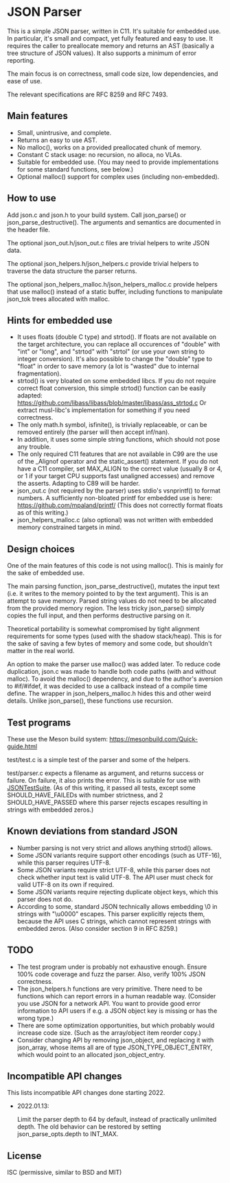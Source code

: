 JSON Parser
===========

This is a simple JSON parser, written in C11. It's suitable for embedded use.
In particular, it's small and compact, yet fully featured and easy to use. It
requires the caller to preallocate memory and returns an AST (basically a
tree structure of JSON values). It also supports a minimum of error reporting.

The main focus is on correctness, small code size, low dependencies, and ease
of use.

The relevant specifications are RFC 8259 and RFC 7493.

Main features
-------------

- Small, unintrusive, and complete.
- Returns an easy to use AST.
- No malloc(), works on a provided preallocated chunk of memory.
- Constant C stack usage: no recursion, no alloca, no VLAs.
- Suitable for embedded use. (You may need to provide implementations for some
  standard functions, see below.)
- Optional malloc() support for complex uses (including non-embedded).

How to use
----------

Add json.c and json.h to your build system. Call json_parse() or
json_parse_destructive(). The arguments and semantics are documented in the
header file.

The optional json_out.h/json_out.c files are trivial helpers to write JSON data.

The optional json_helpers.h/json_helpers.c provide trivial helpers to traverse
the data structure the parser returns.

The optional json_helpers_malloc.h/json_helpers_malloc.c provide helpers that
use malloc() instead of a static buffer, including functions to manipulate
json_tok trees allocated with malloc.

Hints for embedded use
----------------------

- It uses floats (double C type) and strtod(). If floats are not available on
  the target architecture, you can replace all occurences of "double" with
  "int" or "long", and "strtod" with "strtol" (or use your own string to
  integer conversion). It's also possible to change the "double" type to "float"
  in order to save memory (a lot is "wasted" due to internal fragmentation).
- strtod() is very bloated on some embedded libcs. If you do not require correct
  float conversion, this simple strtod() function can be easily adapted:
  https://github.com/libass/libass/blob/master/libass/ass_strtod.c
  Or extract musl-libc's implementation for something if you need correctness.
- The only math.h symbol, isfinite(), is trivially replaceable, or can be
  removed entirely (the parser will then accept inf/nan).
- In addition, it uses some simple string functions, which should not pose any
  trouble.
- The only required C11 features that are not available in C99 are the use of the
  _Alignof operator and the static_assert() statement. If you do not have a C11
  compiler, set MAX_ALIGN to the correct value (usually 8 or 4, or 1 if your
  target CPU supports fast unaligned accesses) and remove the asserts.
  Adapting to C89 will be harder.
- json_out.c (not required by the parser) uses stdio's vsnprintf() to format
  numbers. A sufficiently non-bloated printf for embedded use is here:
  https://github.com/mpaland/printf/
  (This does not correctly format floats as of this writing.)
- json_helpers_malloc.c (also optional) was not written with embedded memory
  constrained targets in mind.

Design choices
--------------

One of the main features of this code is not using malloc(). This is mainly for
the sake of embedded use.

The main parsing function, json_parse_destructive(), mutates the input text (i.e.
it writes to the memory pointed to by the text argument). This is an attempt to
save memory. Parsed string values do not need to be allocated from the provided
memory region. The less tricky json_parse() simply copies the full input, and
then performs destructive parsing on it.

Theoretical portability is somewhat compromised by tight alignment requirements
for some types (used with the shadow stack/heap). This is for the sake of saving
a few bytes of memory and some code, but shouldn't matter in the real world.

An option to make the parser use malloc() was added later. To reduce code
duplication, json.c was made to handle both code paths (with and without malloc).
To avoid the malloc() dependency, and due to the author's aversion to #if/#ifdef,
it was decided to use a callback instead of a compile time define. The wrapper
in json_helpers_malloc.h hides this and other weird details. Unlike json_parse(),
these functions use recursion.

Test programs
-------------

These use the Meson build system: https://mesonbuild.com/Quick-guide.html

test/test.c is a simple test of the parser and some of the helpers.

test/parser.c expects a filename as argument, and returns success or failure.
On failure, it also prints the error. This is suitable for use with
[JSONTestSuite](https://github.com/nst/JSONTestSuite). (As of this writing,
it passed all tests, except some SHOULD_HAVE_FAILEDs with number strictness,
and 2 SHOULD_HAVE_PASSED where this parser rejects escapes resulting in strings
with embedded zeros.)

Known deviations from standard JSON
-----------------------------------

- Number parsing is not very strict and allows anything strtod() allows.
- Some JSON variants require support other encodings (such as UTF-16), while
  this parser requires UTF-8.
- Some JSON variants require strict UTF-8, while this parser does not check
  whether input text is valid UTF-8. The API user must check for valid UTF-8 on
  its own if required.
- Some JSON variants require rejecting duplicate object keys, which this parser
  does not do.
- According to some, standard JSON technically allows embedding \0 in strings
  with "\u0000" escapes. This parser explicitly rejects them, because the API
  uses C strings, which cannot represent strings with embedded zeros. (Also
  consider section 9 in RFC 8259.)

TODO
----

- The test program under is probably not exhaustive enough. Ensure 100% code
  coverage and fuzz the parser. Also, verify 100% JSON correctness.
- The json_helpers.h functions are very primitive. There need to be functions
  which can report errors in a human readable way. (Consider you use JSON for
  a network API. You want to provide good error information to API users if e.g.
  a JSON object key is missing or has the wrong type.)
- There are some optimization opportunities, but which probably would increase
  code size. (Such as the array/object item reorder copy.)
- Consider changing API by removing json_object, and replacing it with
  json_array, whose items all are of type JSON_TYPE_OBJECT_ENTRY, which would
  point to an allocated json_object_entry.

Incompatible API changes
------------------------

This lists incompatible API changes done starting 2022.

* 2022.01.13:

    Limit the parser depth to 64 by default, instead of practically unlimited
    depth. The old behavior can be restored by setting json_parse_opts.depth
    to INT_MAX.

License
-------

ISC (permissive, similar to BSD and MIT)

